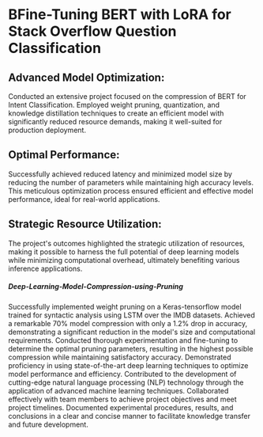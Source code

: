 # BFine-Tuning BERT with LoRA for Stack Overflow Question Classification

## Advanced Model Optimization:
Conducted an extensive project focused on the compression of BERT for Intent Classification. Employed weight pruning, quantization, and knowledge distillation techniques to create an efficient model with significantly reduced resource demands, making it well-suited for production deployment.

## Optimal Performance:
Successfully achieved reduced latency and minimized model size by reducing the number of parameters while maintaining high accuracy levels. This meticulous optimization process ensured efficient and effective model performance, ideal for real-world applications.

## Strategic Resource Utilization:
The project's outcomes highlighted the strategic utilization of resources, making it possible to harness the full potential of deep learning models while minimizing computational overhead, ultimately benefiting various inference applications.

##### Deep-Learning-Model-Compression-using-Pruning
Successfully implemented weight pruning on a Keras-tensorflow model trained for syntactic analysis using LSTM over the IMDB datasets.
Achieved a remarkable 70% model compression with only a 1.2% drop in accuracy, demonstrating a significant reduction in the model's size and computational requirements.
Conducted thorough experimentation and fine-tuning to determine the optimal pruning parameters, resulting in the highest possible compression while maintaining satisfactory accuracy.
Demonstrated proficiency in using state-of-the-art deep learning techniques to optimize model performance and efficiency.
Contributed to the development of cutting-edge natural language processing (NLP) technology through the application of advanced machine learning techniques.
Collaborated effectively with team members to achieve project objectives and meet project timelines.
Documented experimental procedures, results, and conclusions in a clear and concise manner to facilitate knowledge transfer and future development.

